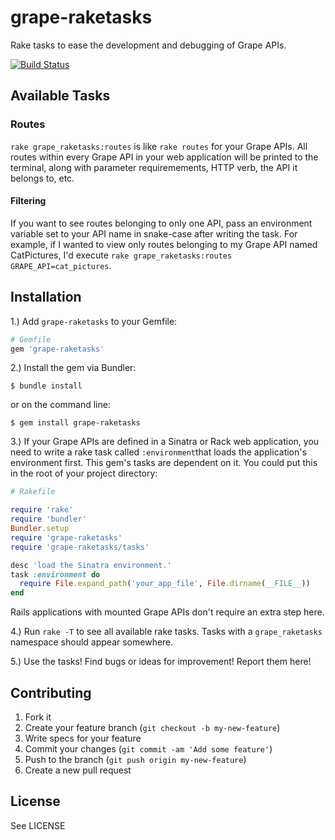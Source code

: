 # grape-raketasks

Rake tasks to ease the development and debugging of Grape APIs.

[![Build Status](https://travis-ci.org/reprah/grape-raketasks.svg)](https://travis-ci.org/reprah/grape-raketasks)

## Available Tasks

### Routes

`rake grape_raketasks:routes` is like `rake routes` for your Grape APIs. All routes within every Grape API in your web application will be printed to the terminal, along with parameter requiremements, HTTP verb, the API it belongs to, etc.

#### Filtering

If you want to see routes belonging to only one API, pass an environment variable set to your API name in snake-case after writing the task. For example, if I wanted to view only routes belonging to my Grape API named CatPictures, I'd execute `rake grape_raketasks:routes GRAPE_API=cat_pictures`.

## Installation

1.) Add `grape-raketasks` to your Gemfile:

```ruby
# Gemfile
gem 'grape-raketasks'
```

2.) Install the gem via Bundler:

```shell
$ bundle install
```
or on the command line:

```shell
$ gem install grape-raketasks
```

3.) If your Grape APIs are defined in a Sinatra or Rack web application, you need to write a rake task called `:environment`that loads the application's environment first. This gem's tasks are dependent on it. You could put this in the root of your project directory:

```ruby
# Rakefile

require 'rake'
require 'bundler'
Bundler.setup
require 'grape-raketasks'
require 'grape-raketasks/tasks'

desc 'load the Sinatra environment.'
task :environment do
  require File.expand_path('your_app_file', File.dirname(__FILE__))
end
```
Rails applications with mounted Grape APIs don't require an extra step here.

4.) Run `rake -T` to see all available rake tasks. Tasks with a `grape_raketasks` namespace should appear somewhere.

5.) Use the tasks! Find bugs or ideas for improvement! Report them here!

## Contributing

1. Fork it
2. Create your feature branch (`git checkout -b my-new-feature`)
3. Write specs for your feature
4. Commit your changes (`git commit -am 'Add some feature'`)
5. Push to the branch (`git push origin my-new-feature`)
6. Create a new pull request

## License

See LICENSE
